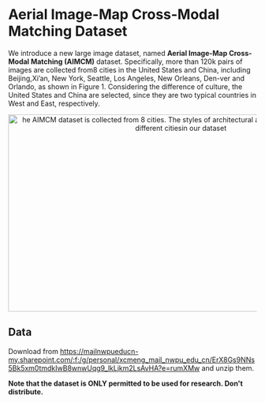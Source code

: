 # Aerial Image-Map Cross-Modal Matching Dataset

We  introduce a new large image dataset, named **Aerial Image-Map Cross-Modal Matching (AIMCM)** dataset. Specifically,  more  than  120k pairs  of images  are collected  from8 cities in the United States and China, including Beijing,Xi’an, New York, Seattle, Los Angeles, New Orleans, Den-ver and Orlando, as shown in Figure 1. Considering the difference of culture, the United States and China are selected, since they are two typical countries in West and East, respectively.


<div  align="center">    

 <img src="https://github.com/CSLab113/City-8-Dataset/blob/master/Images/dataset_shown.png" width = "700" height = "400" alt="he AIMCM dataset is collected from 8 cities. The styles of architectural and scene change greatly in different citiesin our dataset" align=center />
 </div>

## Data

Download from https://mailnwpueducn-my.sharepoint.com/:f:/g/personal/xcmeng_mail_nwpu_edu_cn/ErX8Gs9NNs5Bk5xm0tmdkIwB8wnwUqg9_lkLjkm2LsAvHA?e=rumXMw and unzip them.


**Note that the dataset is ONLY permitted to be used for research. Don't distribute.**
